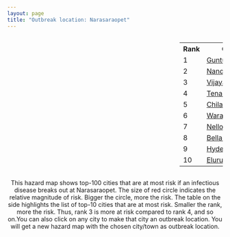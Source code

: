 ```yaml
---
layout: page
title: "Outbreak location: Narasaraopet"
---
```

<div style="width: 100%; overflow: auto;">
<div style="width: 75%; float: left;">
<div id="mapid">
<script src="https://buda-magenta.github.io/hazard_map/load_map.js"></script>

<script>
var marker_outbreak = L.marker([16.238924, 80.047288],{"autoPan": true}).addTo(map); marker_outbreak.bindTooltip("Narasaraopet").openTooltip();

var circle_1 = L.circle([16.291519, 80.454159], {"pane": "markerPane", "color": "red", "fill": true, "fillOpacity": 0.2, "fillRule": "evenodd", "lineCap": "round", "lineJoin": "round", "opacity": 1.0, "radius": 140530, "stroke": true, "weight": 3}).addTo(map);
circle_1.bindTooltip("Guntur<br>rank: 1<br>hazard index: 0.140531")
circle_1.bindPopup('<a href="https://buda-magenta.github.io/hazard_map/Guntur">Guntur</a>')

var circle_2 = L.circle([15.475377, 78.478558], {"pane": "markerPane", "color": "red", "fill": true, "fillOpacity": 0.2, "fillRule": "evenodd", "lineCap": "round", "lineJoin": "round", "opacity": 1.0, "radius": 46260, "stroke": true, "weight": 3}).addTo(map);
circle_2.bindTooltip("Nandyal<br>rank: 2<br>hazard index: 0.046260")
circle_2.bindPopup('<a href="https://buda-magenta.github.io/hazard_map/Nandyal">Nandyal</a>')

var circle_3 = L.circle([16.508759, 80.618510], {"pane": "markerPane", "color": "red", "fill": true, "fillOpacity": 0.2, "fillRule": "evenodd", "lineCap": "round", "lineJoin": "round", "opacity": 1.0, "radius": 40760, "stroke": true, "weight": 3}).addTo(map);
circle_3.bindTooltip("Vijayawada<br>rank: 3<br>hazard index: 0.040760")
circle_3.bindPopup('<a href="https://buda-magenta.github.io/hazard_map/Vijayawada">Vijayawada</a>')

var circle_4 = L.circle([16.237773, 80.646422], {"pane": "markerPane", "color": "red", "fill": true, "fillOpacity": 0.2, "fillRule": "evenodd", "lineCap": "round", "lineJoin": "round", "opacity": 1.0, "radius": 26561, "stroke": true, "weight": 3}).addTo(map);
circle_4.bindTooltip("Tenali<br>rank: 4<br>hazard index: 0.026562")
circle_4.bindPopup('<a href="https://buda-magenta.github.io/hazard_map/Tenali">Tenali</a>')

var circle_5 = L.circle([16.094950, 80.165878], {"pane": "markerPane", "color": "red", "fill": true, "fillOpacity": 0.2, "fillRule": "evenodd", "lineCap": "round", "lineJoin": "round", "opacity": 1.0, "radius": 21146, "stroke": true, "weight": 3}).addTo(map);
circle_5.bindTooltip("Chilakaluripet<br>rank: 5<br>hazard index: 0.021147")
circle_5.bindPopup('<a href="https://buda-magenta.github.io/hazard_map/Chilakaluripet">Chilakaluripet</a>')

var circle_6 = L.circle([17.980609, 79.598212], {"pane": "markerPane", "color": "red", "fill": true, "fillOpacity": 0.2, "fillRule": "evenodd", "lineCap": "round", "lineJoin": "round", "opacity": 1.0, "radius": 14717, "stroke": true, "weight": 3}).addTo(map);
circle_6.bindTooltip("Warangal<br>rank: 6<br>hazard index: 0.014717")
circle_6.bindPopup('<a href="https://buda-magenta.github.io/hazard_map/Warangal">Warangal</a>')

var circle_7 = L.circle([14.449372, 79.987376], {"pane": "markerPane", "color": "red", "fill": true, "fillOpacity": 0.2, "fillRule": "evenodd", "lineCap": "round", "lineJoin": "round", "opacity": 1.0, "radius": 11991, "stroke": true, "weight": 3}).addTo(map);
circle_7.bindTooltip("Nellore<br>rank: 7<br>hazard index: 0.011991")
circle_7.bindPopup('<a href="https://buda-magenta.github.io/hazard_map/Nellore">Nellore</a>')

var circle_8 = L.circle([15.143395, 76.919388], {"pane": "markerPane", "color": "red", "fill": true, "fillOpacity": 0.2, "fillRule": "evenodd", "lineCap": "round", "lineJoin": "round", "opacity": 1.0, "radius": 7088, "stroke": true, "weight": 3}).addTo(map);
circle_8.bindTooltip("Bellary<br>rank: 8<br>hazard index: 0.007088")
circle_8.bindPopup('<a href="https://buda-magenta.github.io/hazard_map/Bellary">Bellary</a>')

var circle_9 = L.circle([17.388786, 78.461065], {"pane": "markerPane", "color": "red", "fill": true, "fillOpacity": 0.2, "fillRule": "evenodd", "lineCap": "round", "lineJoin": "round", "opacity": 1.0, "radius": 6566, "stroke": true, "weight": 3}).addTo(map);
circle_9.bindTooltip("Hyderabad<br>rank: 9<br>hazard index: 0.006567")
circle_9.bindPopup('<a href="https://buda-magenta.github.io/hazard_map/Hyderabad">Hyderabad</a>')

var circle_10 = L.circle([16.676135, 81.170868], {"pane": "markerPane", "color": "red", "fill": true, "fillOpacity": 0.2, "fillRule": "evenodd", "lineCap": "round", "lineJoin": "round", "opacity": 1.0, "radius": 5193, "stroke": true, "weight": 3}).addTo(map);
circle_10.bindTooltip("Eluru<br>rank: 10<br>hazard index: 0.005194")
circle_10.bindPopup('<a href="https://buda-magenta.github.io/hazard_map/Eluru">Eluru</a>')

var circle_11 = L.circle([15.507555, 80.060800], {"pane": "markerPane", "color": "red", "fill": true, "fillOpacity": 0.2, "fillRule": "evenodd", "lineCap": "round", "lineJoin": "round", "opacity": 1.0, "radius": 4813, "stroke": true, "weight": 3}).addTo(map);
circle_11.bindTooltip("Ongole<br>rank: 11<br>hazard index: 0.004814")
circle_11.bindPopup('<a href="https://buda-magenta.github.io/hazard_map/Ongole">Ongole</a>')

var circle_12 = L.circle([17.500000, 80.333333], {"pane": "markerPane", "color": "red", "fill": true, "fillOpacity": 0.2, "fillRule": "evenodd", "lineCap": "round", "lineJoin": "round", "opacity": 1.0, "radius": 4372, "stroke": true, "weight": 3}).addTo(map);
circle_12.bindTooltip("Khammam<br>rank: 12<br>hazard index: 0.004373")
circle_12.bindPopup('<a href="https://buda-magenta.github.io/hazard_map/Khammam">Khammam</a>')

var circle_13 = L.circle([15.830925, 78.042537], {"pane": "markerPane", "color": "red", "fill": true, "fillOpacity": 0.2, "fillRule": "evenodd", "lineCap": "round", "lineJoin": "round", "opacity": 1.0, "radius": 4251, "stroke": true, "weight": 3}).addTo(map);
circle_13.bindTooltip("Kurnool<br>rank: 13<br>hazard index: 0.004251")
circle_13.bindPopup('<a href="https://buda-magenta.github.io/hazard_map/Kurnool">Kurnool</a>')

var circle_14 = L.circle([16.181939, 81.135130], {"pane": "markerPane", "color": "red", "fill": true, "fillOpacity": 0.2, "fillRule": "evenodd", "lineCap": "round", "lineJoin": "round", "opacity": 1.0, "radius": 4226, "stroke": true, "weight": 3}).addTo(map);
circle_14.bindTooltip("Machilipatnam<br>rank: 14<br>hazard index: 0.004227")
circle_14.bindPopup('<a href="https://buda-magenta.github.io/hazard_map/Machilipatnam">Machilipatnam</a>')

var circle_15 = L.circle([14.654623, 77.556260], {"pane": "markerPane", "color": "red", "fill": true, "fillOpacity": 0.2, "fillRule": "evenodd", "lineCap": "round", "lineJoin": "round", "opacity": 1.0, "radius": 4225, "stroke": true, "weight": 3}).addTo(map);
circle_15.bindTooltip("Anantapur<br>rank: 15<br>hazard index: 0.004225")
circle_15.bindPopup('<a href="https://buda-magenta.github.io/hazard_map/Anantapur">Anantapur</a>')

var circle_16 = L.circle([15.266493, 76.387230], {"pane": "markerPane", "color": "red", "fill": true, "fillOpacity": 0.2, "fillRule": "evenodd", "lineCap": "round", "lineJoin": "round", "opacity": 1.0, "radius": 3567, "stroke": true, "weight": 3}).addTo(map);
circle_16.bindTooltip("Hospet<br>rank: 16<br>hazard index: 0.003567")
circle_16.bindPopup('<a href="https://buda-magenta.github.io/hazard_map/Hospet">Hospet</a>')

var circle_17 = L.circle([16.542769, 81.527344], {"pane": "markerPane", "color": "red", "fill": true, "fillOpacity": 0.2, "fillRule": "evenodd", "lineCap": "round", "lineJoin": "round", "opacity": 1.0, "radius": 3376, "stroke": true, "weight": 3}).addTo(map);
circle_17.bindTooltip("Bhimavaram<br>rank: 17<br>hazard index: 0.003377")
circle_17.bindPopup('<a href="https://buda-magenta.github.io/hazard_map/Bhimavaram">Bhimavaram</a>')

var circle_18 = L.circle([16.876586, 81.545145], {"pane": "markerPane", "color": "red", "fill": true, "fillOpacity": 0.2, "fillRule": "evenodd", "lineCap": "round", "lineJoin": "round", "opacity": 1.0, "radius": 3261, "stroke": true, "weight": 3}).addTo(map);
circle_18.bindTooltip("Tadepalligudem<br>rank: 18<br>hazard index: 0.003261")
circle_18.bindPopup('<a href="https://buda-magenta.github.io/hazard_map/Tadepalligudem">Tadepalligudem</a>')

var circle_19 = L.circle([16.857964, 79.217494], {"pane": "markerPane", "color": "red", "fill": true, "fillOpacity": 0.2, "fillRule": "evenodd", "lineCap": "round", "lineJoin": "round", "opacity": 1.0, "radius": 3207, "stroke": true, "weight": 3}).addTo(map);
circle_19.bindTooltip("Nalgonda<br>rank: 19<br>hazard index: 0.003208")
circle_19.bindPopup('<a href="https://buda-magenta.github.io/hazard_map/Nalgonda">Nalgonda</a>')

var circle_20 = L.circle([15.426365, 75.630079], {"pane": "markerPane", "color": "red", "fill": true, "fillOpacity": 0.2, "fillRule": "evenodd", "lineCap": "round", "lineJoin": "round", "opacity": 1.0, "radius": 2990, "stroke": true, "weight": 3}).addTo(map);
circle_20.bindTooltip("Gadag<br>rank: 20<br>hazard index: 0.002990")
circle_20.bindPopup('<a href="https://buda-magenta.github.io/hazard_map/Gadag">Gadag</a>')

var circle_21 = L.circle([16.432998, 80.993715], {"pane": "markerPane", "color": "red", "fill": true, "fillOpacity": 0.2, "fillRule": "evenodd", "lineCap": "round", "lineJoin": "round", "opacity": 1.0, "radius": 2940, "stroke": true, "weight": 3}).addTo(map);
circle_21.bindTooltip("Gudivada<br>rank: 21<br>hazard index: 0.002941")
circle_21.bindPopup('<a href="https://buda-magenta.github.io/hazard_map/Gudivada">Gudivada</a>')

var circle_22 = L.circle([12.979120, 77.591300], {"pane": "markerPane", "color": "red", "fill": true, "fillOpacity": 0.2, "fillRule": "evenodd", "lineCap": "round", "lineJoin": "round", "opacity": 1.0, "radius": 2696, "stroke": true, "weight": 3}).addTo(map);
circle_22.bindTooltip("Bangalore<br>rank: 22<br>hazard index: 0.002696")
circle_22.bindPopup('<a href="https://buda-magenta.github.io/hazard_map/Bangalore">Bangalore</a>')

var circle_23 = L.circle([17.723128, 83.301284], {"pane": "markerPane", "color": "red", "fill": true, "fillOpacity": 0.2, "fillRule": "evenodd", "lineCap": "round", "lineJoin": "round", "opacity": 1.0, "radius": 2383, "stroke": true, "weight": 3}).addTo(map);
circle_23.bindTooltip("Visakhapatnam<br>rank: 23<br>hazard index: 0.002383")
circle_23.bindPopup('<a href="https://buda-magenta.github.io/hazard_map/Visakhapatnam">Visakhapatnam</a>')

var circle_24 = L.circle([15.119651, 77.455290], {"pane": "markerPane", "color": "red", "fill": true, "fillOpacity": 0.2, "fillRule": "evenodd", "lineCap": "round", "lineJoin": "round", "opacity": 1.0, "radius": 2220, "stroke": true, "weight": 3}).addTo(map);
circle_24.bindTooltip("Guntakal<br>rank: 24<br>hazard index: 0.002220")
circle_24.bindPopup('<a href="https://buda-magenta.github.io/hazard_map/Guntakal">Guntakal</a>')

var circle_25 = L.circle([14.752266, 78.548552], {"pane": "markerPane", "color": "red", "fill": true, "fillOpacity": 0.2, "fillRule": "evenodd", "lineCap": "round", "lineJoin": "round", "opacity": 1.0, "radius": 2154, "stroke": true, "weight": 3}).addTo(map);
circle_25.bindTooltip("Proddatur<br>rank: 25<br>hazard index: 0.002154")
circle_25.bindPopup('<a href="https://buda-magenta.github.io/hazard_map/Proddatur">Proddatur</a>')

var circle_26 = L.circle([14.422347, 77.720069], {"pane": "markerPane", "color": "red", "fill": true, "fillOpacity": 0.2, "fillRule": "evenodd", "lineCap": "round", "lineJoin": "round", "opacity": 1.0, "radius": 1964, "stroke": true, "weight": 3}).addTo(map);
circle_26.bindTooltip("Dharmavaram<br>rank: 26<br>hazard index: 0.001965")
circle_26.bindPopup('<a href="https://buda-magenta.github.io/hazard_map/Dharmavaram">Dharmavaram</a>')

var circle_27 = L.circle([14.906956, 78.009707], {"pane": "markerPane", "color": "red", "fill": true, "fillOpacity": 0.2, "fillRule": "evenodd", "lineCap": "round", "lineJoin": "round", "opacity": 1.0, "radius": 1432, "stroke": true, "weight": 3}).addTo(map);
circle_27.bindTooltip("Tadipatri<br>rank: 27<br>hazard index: 0.001432")
circle_27.bindPopup('<a href="https://buda-magenta.github.io/hazard_map/Tadipatri">Tadipatri</a>')

var circle_28 = L.circle([17.005045, 81.780473], {"pane": "markerPane", "color": "red", "fill": true, "fillOpacity": 0.2, "fillRule": "evenodd", "lineCap": "round", "lineJoin": "round", "opacity": 1.0, "radius": 1237, "stroke": true, "weight": 3}).addTo(map);
circle_28.bindTooltip("Rajahmundry<br>rank: 28<br>hazard index: 0.001238")
circle_28.bindPopup('<a href="https://buda-magenta.github.io/hazard_map/Rajahmundry">Rajahmundry</a>')

var circle_29 = L.circle([15.351838, 75.137985], {"pane": "markerPane", "color": "red", "fill": true, "fillOpacity": 0.2, "fillRule": "evenodd", "lineCap": "round", "lineJoin": "round", "opacity": 1.0, "radius": 1208, "stroke": true, "weight": 3}).addTo(map);
circle_29.bindTooltip("Hubli<br>rank: 29<br>hazard index: 0.001209")
circle_29.bindPopup('<a href="https://buda-magenta.github.io/hazard_map/Hubli">Hubli</a>')

var circle_30 = L.circle([16.870988, 79.561398], {"pane": "markerPane", "color": "red", "fill": true, "fillOpacity": 0.2, "fillRule": "evenodd", "lineCap": "round", "lineJoin": "round", "opacity": 1.0, "radius": 973, "stroke": true, "weight": 3}).addTo(map);
circle_30.bindTooltip("Miryalaguda<br>rank: 30<br>hazard index: 0.000973")
circle_30.bindPopup('<a href="https://buda-magenta.github.io/hazard_map/Miryalaguda">Miryalaguda</a>')

var circle_31 = L.circle([13.631637, 79.423171], {"pane": "markerPane", "color": "red", "fill": true, "fillOpacity": 0.2, "fillRule": "evenodd", "lineCap": "round", "lineJoin": "round", "opacity": 1.0, "radius": 856, "stroke": true, "weight": 3}).addTo(map);
circle_31.bindTooltip("Tirupati<br>rank: 31<br>hazard index: 0.000856")
circle_31.bindPopup('<a href="https://buda-magenta.github.io/hazard_map/Tirupati">Tirupati</a>')

var circle_32 = L.circle([13.083694, 80.270186], {"pane": "markerPane", "color": "red", "fill": true, "fillOpacity": 0.2, "fillRule": "evenodd", "lineCap": "round", "lineJoin": "round", "opacity": 1.0, "radius": 780, "stroke": true, "weight": 3}).addTo(map);
circle_32.bindTooltip("Chennai<br>rank: 32<br>hazard index: 0.000781")
circle_32.bindPopup('<a href="https://buda-magenta.github.io/hazard_map/Chennai">Chennai</a>')

var circle_33 = L.circle([18.793568, 80.815939], {"pane": "markerPane", "color": "red", "fill": true, "fillOpacity": 0.2, "fillRule": "evenodd", "lineCap": "round", "lineJoin": "round", "opacity": 1.0, "radius": 691, "stroke": true, "weight": 3}).addTo(map);
circle_33.bindTooltip("Bijapur<br>rank: 33<br>hazard index: 0.000691")
circle_33.bindPopup('<a href="https://buda-magenta.github.io/hazard_map/Bijapur">Bijapur</a>')

var circle_34 = L.circle([14.475294, 78.821686], {"pane": "markerPane", "color": "red", "fill": true, "fillOpacity": 0.2, "fillRule": "evenodd", "lineCap": "round", "lineJoin": "round", "opacity": 1.0, "radius": 645, "stroke": true, "weight": 3}).addTo(map);
circle_34.bindTooltip("Kadapa<br>rank: 34<br>hazard index: 0.000645")
circle_34.bindPopup('<a href="https://buda-magenta.github.io/hazard_map/Kadapa">Kadapa</a>')

var circle_35 = L.circle([16.083333, 77.166667], {"pane": "markerPane", "color": "red", "fill": true, "fillOpacity": 0.2, "fillRule": "evenodd", "lineCap": "round", "lineJoin": "round", "opacity": 1.0, "radius": 438, "stroke": true, "weight": 3}).addTo(map);
circle_35.bindTooltip("Raichur<br>rank: 35<br>hazard index: 0.000439")
circle_35.bindPopup('<a href="https://buda-magenta.github.io/hazard_map/Raichur">Raichur</a>')

var circle_36 = L.circle([20.266777, 85.843559], {"pane": "markerPane", "color": "red", "fill": true, "fillOpacity": 0.2, "fillRule": "evenodd", "lineCap": "round", "lineJoin": "round", "opacity": 1.0, "radius": 383, "stroke": true, "weight": 3}).addTo(map);
circle_36.bindTooltip("Bhubaneswar<br>rank: 36<br>hazard index: 0.000383")
circle_36.bindPopup('<a href="https://buda-magenta.github.io/hazard_map/Bhubaneswar">Bhubaneswar</a>')

var circle_37 = L.circle([16.943739, 82.235061], {"pane": "markerPane", "color": "red", "fill": true, "fillOpacity": 0.2, "fillRule": "evenodd", "lineCap": "round", "lineJoin": "round", "opacity": 1.0, "radius": 382, "stroke": true, "weight": 3}).addTo(map);
circle_37.bindTooltip("Kakinada<br>rank: 37<br>hazard index: 0.000383")
circle_37.bindPopup('<a href="https://buda-magenta.github.io/hazard_map/Kakinada">Kakinada</a>')

var circle_38 = L.circle([22.541418, 88.357691], {"pane": "markerPane", "color": "red", "fill": true, "fillOpacity": 0.2, "fillRule": "evenodd", "lineCap": "round", "lineJoin": "round", "opacity": 1.0, "radius": 319, "stroke": true, "weight": 3}).addTo(map);
circle_38.bindTooltip("Kolkata<br>rank: 38<br>hazard index: 0.000320")
circle_38.bindPopup('<a href="https://buda-magenta.github.io/hazard_map/Kolkata">Kolkata</a>')

var circle_39 = L.circle([15.631900, 77.275900], {"pane": "markerPane", "color": "red", "fill": true, "fillOpacity": 0.2, "fillRule": "evenodd", "lineCap": "round", "lineJoin": "round", "opacity": 1.0, "radius": 282, "stroke": true, "weight": 3}).addTo(map);
circle_39.bindTooltip("Adoni<br>rank: 39<br>hazard index: 0.000282")
circle_39.bindPopup('<a href="https://buda-magenta.github.io/hazard_map/Adoni">Adoni</a>')

var circle_40 = L.circle([18.761516, 79.478785], {"pane": "markerPane", "color": "red", "fill": true, "fillOpacity": 0.2, "fillRule": "evenodd", "lineCap": "round", "lineJoin": "round", "opacity": 1.0, "radius": 268, "stroke": true, "weight": 3}).addTo(map);
circle_40.bindTooltip("Ramagundam<br>rank: 40<br>hazard index: 0.000268")
circle_40.bindPopup('<a href="https://buda-magenta.github.io/hazard_map/Ramagundam">Ramagundam</a>')

var circle_41 = L.circle([14.226644, 76.400512], {"pane": "markerPane", "color": "red", "fill": true, "fillOpacity": 0.2, "fillRule": "evenodd", "lineCap": "round", "lineJoin": "round", "opacity": 1.0, "radius": 144, "stroke": true, "weight": 3}).addTo(map);
circle_41.bindTooltip("Chitradurga<br>rank: 41<br>hazard index: 0.000145")
circle_41.bindPopup('<a href="https://buda-magenta.github.io/hazard_map/Chitradurga">Chitradurga</a>')

var circle_42 = L.circle([13.826383, 77.493772], {"pane": "markerPane", "color": "red", "fill": true, "fillOpacity": 0.2, "fillRule": "evenodd", "lineCap": "round", "lineJoin": "round", "opacity": 1.0, "radius": 142, "stroke": true, "weight": 3}).addTo(map);
circle_42.bindTooltip("Hindupur<br>rank: 42<br>hazard index: 0.000143")
circle_42.bindPopup('<a href="https://buda-magenta.github.io/hazard_map/Hindupur">Hindupur</a>')

var circle_43 = L.circle([19.075990, 72.877393], {"pane": "markerPane", "color": "red", "fill": true, "fillOpacity": 0.2, "fillRule": "evenodd", "lineCap": "round", "lineJoin": "round", "opacity": 1.0, "radius": 131, "stroke": true, "weight": 3}).addTo(map);
circle_43.bindTooltip("Mumbai<br>rank: 43<br>hazard index: 0.000132")
circle_43.bindPopup('<a href="https://buda-magenta.github.io/hazard_map/Mumbai">Mumbai</a>')

var circle_44 = L.circle([18.112082, 83.405220], {"pane": "markerPane", "color": "red", "fill": true, "fillOpacity": 0.2, "fillRule": "evenodd", "lineCap": "round", "lineJoin": "round", "opacity": 1.0, "radius": 129, "stroke": true, "weight": 3}).addTo(map);
circle_44.bindTooltip("Vizianagaram<br>rank: 44<br>hazard index: 0.000130")
circle_44.bindPopup('<a href="https://buda-magenta.github.io/hazard_map/Vizianagaram">Vizianagaram</a>')

var circle_45 = L.circle([15.398403, 73.812918], {"pane": "markerPane", "color": "red", "fill": true, "fillOpacity": 0.2, "fillRule": "evenodd", "lineCap": "round", "lineJoin": "round", "opacity": 1.0, "radius": 128, "stroke": true, "weight": 3}).addTo(map);
circle_45.bindTooltip("Vasco Da Gama<br>rank: 45<br>hazard index: 0.000128")
circle_45.bindPopup('<a href="https://buda-magenta.github.io/hazard_map/Vasco_Da_Gama">Vasco Da Gama</a>')

var circle_46 = L.circle([12.305183, 76.655361], {"pane": "markerPane", "color": "red", "fill": true, "fillOpacity": 0.2, "fillRule": "evenodd", "lineCap": "round", "lineJoin": "round", "opacity": 1.0, "radius": 126, "stroke": true, "weight": 3}).addTo(map);
circle_46.bindTooltip("Mysore<br>rank: 46<br>hazard index: 0.000127")
circle_46.bindPopup('<a href="https://buda-magenta.github.io/hazard_map/Mysore">Mysore</a>')

var circle_47 = L.circle([28.651718, 77.221939], {"pane": "markerPane", "color": "red", "fill": true, "fillOpacity": 0.2, "fillRule": "evenodd", "lineCap": "round", "lineJoin": "round", "opacity": 1.0, "radius": 113, "stroke": true, "weight": 3}).addTo(map);
circle_47.bindTooltip("Delhi<br>rank: 47<br>hazard index: 0.000114")
circle_47.bindPopup('<a href="https://buda-magenta.github.io/hazard_map/Delhi">Delhi</a>')

var circle_48 = L.circle([26.055318, 82.993139], {"pane": "markerPane", "color": "red", "fill": true, "fillOpacity": 0.2, "fillRule": "evenodd", "lineCap": "round", "lineJoin": "round", "opacity": 1.0, "radius": 109, "stroke": true, "weight": 3}).addTo(map);
circle_48.bindTooltip("Nizamabad<br>rank: 48<br>hazard index: 0.000110")
circle_48.bindPopup('<a href="https://buda-magenta.github.io/hazard_map/Nizamabad">Nizamabad</a>')

var circle_49 = L.circle([16.743454, 77.992319], {"pane": "markerPane", "color": "red", "fill": true, "fillOpacity": 0.2, "fillRule": "evenodd", "lineCap": "round", "lineJoin": "round", "opacity": 1.0, "radius": 107, "stroke": true, "weight": 3}).addTo(map);
circle_49.bindTooltip("Mahbubnagar<br>rank: 49<br>hazard index: 0.000108")
circle_49.bindPopup('<a href="https://buda-magenta.github.io/hazard_map/Mahbubnagar">Mahbubnagar</a>')

var circle_50 = L.circle([17.849907, 75.276320], {"pane": "markerPane", "color": "red", "fill": true, "fillOpacity": 0.2, "fillRule": "evenodd", "lineCap": "round", "lineJoin": "round", "opacity": 1.0, "radius": 99, "stroke": true, "weight": 3}).addTo(map);
circle_50.bindTooltip("Solapur<br>rank: 50<br>hazard index: 0.000100")
circle_50.bindPopup('<a href="https://buda-magenta.github.io/hazard_map/Solapur">Solapur</a>')

var circle_51 = L.circle([18.434644, 79.132265], {"pane": "markerPane", "color": "red", "fill": true, "fillOpacity": 0.2, "fillRule": "evenodd", "lineCap": "round", "lineJoin": "round", "opacity": 1.0, "radius": 91, "stroke": true, "weight": 3}).addTo(map);
circle_51.bindTooltip("Karimnagar<br>rank: 51<br>hazard index: 0.000092")
circle_51.bindPopup('<a href="https://buda-magenta.github.io/hazard_map/Karimnagar">Karimnagar</a>')

var circle_52 = L.circle([14.466127, 75.920636], {"pane": "markerPane", "color": "red", "fill": true, "fillOpacity": 0.2, "fillRule": "evenodd", "lineCap": "round", "lineJoin": "round", "opacity": 1.0, "radius": 82, "stroke": true, "weight": 3}).addTo(map);
circle_52.bindTooltip("Davanagere<br>rank: 52<br>hazard index: 0.000082")
circle_52.bindPopup('<a href="https://buda-magenta.github.io/hazard_map/Davanagere">Davanagere</a>')

var circle_53 = L.circle([15.857267, 74.506934], {"pane": "markerPane", "color": "red", "fill": true, "fillOpacity": 0.2, "fillRule": "evenodd", "lineCap": "round", "lineJoin": "round", "opacity": 1.0, "radius": 82, "stroke": true, "weight": 3}).addTo(map);
circle_53.bindTooltip("Belgaum<br>rank: 53<br>hazard index: 0.000082")
circle_53.bindPopup('<a href="https://buda-magenta.github.io/hazard_map/Belgaum">Belgaum</a>')

var circle_54 = L.circle([13.160105, 79.155551], {"pane": "markerPane", "color": "red", "fill": true, "fillOpacity": 0.2, "fillRule": "evenodd", "lineCap": "round", "lineJoin": "round", "opacity": 1.0, "radius": 77, "stroke": true, "weight": 3}).addTo(map);
circle_54.bindTooltip("Chittoor<br>rank: 54<br>hazard index: 0.000077")
circle_54.bindPopup('<a href="https://buda-magenta.github.io/hazard_map/Chittoor">Chittoor</a>')

var circle_55 = L.circle([13.932609, 75.574978], {"pane": "markerPane", "color": "red", "fill": true, "fillOpacity": 0.2, "fillRule": "evenodd", "lineCap": "round", "lineJoin": "round", "opacity": 1.0, "radius": 75, "stroke": true, "weight": 3}).addTo(map);
circle_55.bindTooltip("Shimoga<br>rank: 55<br>hazard index: 0.000076")
circle_55.bindPopup('<a href="https://buda-magenta.github.io/hazard_map/Shimoga">Shimoga</a>')

var circle_56 = L.circle([13.125476, 80.094090], {"pane": "markerPane", "color": "red", "fill": true, "fillOpacity": 0.2, "fillRule": "evenodd", "lineCap": "round", "lineJoin": "round", "opacity": 1.0, "radius": 72, "stroke": true, "weight": 3}).addTo(map);
circle_56.bindTooltip("Avadi<br>rank: 56<br>hazard index: 0.000073")
circle_56.bindPopup('<a href="https://buda-magenta.github.io/hazard_map/Avadi">Avadi</a>')

var circle_57 = L.circle([15.431506, 76.532774], {"pane": "markerPane", "color": "red", "fill": true, "fillOpacity": 0.2, "fillRule": "evenodd", "lineCap": "round", "lineJoin": "round", "opacity": 1.0, "radius": 72, "stroke": true, "weight": 3}).addTo(map);
circle_57.bindTooltip("Gangawati<br>rank: 57<br>hazard index: 0.000072")
circle_57.bindPopup('<a href="https://buda-magenta.github.io/hazard_map/Gangawati">Gangawati</a>')

var circle_58 = L.circle([13.340077, 77.100621], {"pane": "markerPane", "color": "red", "fill": true, "fillOpacity": 0.2, "fillRule": "evenodd", "lineCap": "round", "lineJoin": "round", "opacity": 1.0, "radius": 68, "stroke": true, "weight": 3}).addTo(map);
circle_58.bindTooltip("Tumkur<br>rank: 58<br>hazard index: 0.000069")
circle_58.bindPopup('<a href="https://buda-magenta.github.io/hazard_map/Tumkur">Tumkur</a>')

var circle_59 = L.circle([17.910400, 77.519900], {"pane": "markerPane", "color": "red", "fill": true, "fillOpacity": 0.2, "fillRule": "evenodd", "lineCap": "round", "lineJoin": "round", "opacity": 1.0, "radius": 65, "stroke": true, "weight": 3}).addTo(map);
circle_59.bindTooltip("Bidar<br>rank: 59<br>hazard index: 0.000065")
circle_59.bindPopup('<a href="https://buda-magenta.github.io/hazard_map/Bidar">Bidar</a>')

var circle_60 = L.circle([18.320022, 83.916077], {"pane": "markerPane", "color": "red", "fill": true, "fillOpacity": 0.2, "fillRule": "evenodd", "lineCap": "round", "lineJoin": "round", "opacity": 1.0, "radius": 61, "stroke": true, "weight": 3}).addTo(map);
circle_60.bindTooltip("Srikakulam<br>rank: 60<br>hazard index: 0.000062")
circle_60.bindPopup('<a href="https://buda-magenta.github.io/hazard_map/Srikakulam">Srikakulam</a>')

var circle_61 = L.circle([17.166667, 77.083333], {"pane": "markerPane", "color": "red", "fill": true, "fillOpacity": 0.2, "fillRule": "evenodd", "lineCap": "round", "lineJoin": "round", "opacity": 1.0, "radius": 61, "stroke": true, "weight": 3}).addTo(map);
circle_61.bindTooltip("Gulbarga<br>rank: 61<br>hazard index: 0.000061")
circle_61.bindPopup('<a href="https://buda-magenta.github.io/hazard_map/Gulbarga">Gulbarga</a>')

var circle_62 = L.circle([19.169335, 77.311013], {"pane": "markerPane", "color": "red", "fill": true, "fillOpacity": 0.2, "fillRule": "evenodd", "lineCap": "round", "lineJoin": "round", "opacity": 1.0, "radius": 55, "stroke": true, "weight": 3}).addTo(map);
circle_62.bindTooltip("Nanded Waghala<br>rank: 62<br>hazard index: 0.000056")
circle_62.bindPopup('<a href="https://buda-magenta.github.io/hazard_map/Nanded_Waghala">Nanded Waghala</a>')

var circle_63 = L.circle([11.001812, 76.962843], {"pane": "markerPane", "color": "red", "fill": true, "fillOpacity": 0.2, "fillRule": "evenodd", "lineCap": "round", "lineJoin": "round", "opacity": 1.0, "radius": 55, "stroke": true, "weight": 3}).addTo(map);
circle_63.bindTooltip("Coimbatore<br>rank: 63<br>hazard index: 0.000055")
circle_63.bindPopup('<a href="https://buda-magenta.github.io/hazard_map/Coimbatore">Coimbatore</a>')

var circle_64 = L.circle([13.573260, 78.479146], {"pane": "markerPane", "color": "red", "fill": true, "fillOpacity": 0.2, "fillRule": "evenodd", "lineCap": "round", "lineJoin": "round", "opacity": 1.0, "radius": 55, "stroke": true, "weight": 3}).addTo(map);
circle_64.bindTooltip("Madanapalle<br>rank: 64<br>hazard index: 0.000055")
circle_64.bindPopup('<a href="https://buda-magenta.github.io/hazard_map/Madanapalle">Madanapalle</a>')

var circle_65 = L.circle([13.156387, 80.300528], {"pane": "markerPane", "color": "red", "fill": true, "fillOpacity": 0.2, "fillRule": "evenodd", "lineCap": "round", "lineJoin": "round", "opacity": 1.0, "radius": 52, "stroke": true, "weight": 3}).addTo(map);
circle_65.bindTooltip("Tiruvottiyur<br>rank: 65<br>hazard index: 0.000053")
circle_65.bindPopup('<a href="https://buda-magenta.github.io/hazard_map/Tiruvottiyur">Tiruvottiyur</a>')

var circle_66 = L.circle([16.850253, 74.594888], {"pane": "markerPane", "color": "red", "fill": true, "fillOpacity": 0.2, "fillRule": "evenodd", "lineCap": "round", "lineJoin": "round", "opacity": 1.0, "radius": 49, "stroke": true, "weight": 3}).addTo(map);
circle_66.bindTooltip("Sangli<br>rank: 66<br>hazard index: 0.000049")
circle_66.bindPopup('<a href="https://buda-magenta.github.io/hazard_map/Sangli">Sangli</a>')

var circle_67 = L.circle([12.869810, 74.843008], {"pane": "markerPane", "color": "red", "fill": true, "fillOpacity": 0.2, "fillRule": "evenodd", "lineCap": "round", "lineJoin": "round", "opacity": 1.0, "radius": 46, "stroke": true, "weight": 3}).addTo(map);
circle_67.bindTooltip("Mangalore<br>rank: 67<br>hazard index: 0.000046")
circle_67.bindPopup('<a href="https://buda-magenta.github.io/hazard_map/Mangalore">Mangalore</a>')

var circle_68 = L.circle([18.521428, 73.854454], {"pane": "markerPane", "color": "red", "fill": true, "fillOpacity": 0.2, "fillRule": "evenodd", "lineCap": "round", "lineJoin": "round", "opacity": 1.0, "radius": 45, "stroke": true, "weight": 3}).addTo(map);
circle_68.bindTooltip("Pune<br>rank: 68<br>hazard index: 0.000046")
circle_68.bindPopup('<a href="https://buda-magenta.github.io/hazard_map/Pune">Pune</a>')

var circle_69 = L.circle([21.237947, 81.633683], {"pane": "markerPane", "color": "red", "fill": true, "fillOpacity": 0.2, "fillRule": "evenodd", "lineCap": "round", "lineJoin": "round", "opacity": 1.0, "radius": 44, "stroke": true, "weight": 3}).addTo(map);
circle_69.bindTooltip("Raipur<br>rank: 69<br>hazard index: 0.000044")
circle_69.bindPopup('<a href="https://buda-magenta.github.io/hazard_map/Raipur">Raipur</a>')

var circle_70 = L.circle([12.989816, 80.100987], {"pane": "markerPane", "color": "red", "fill": true, "fillOpacity": 0.2, "fillRule": "evenodd", "lineCap": "round", "lineJoin": "round", "opacity": 1.0, "radius": 44, "stroke": true, "weight": 3}).addTo(map);
circle_70.bindTooltip("Pallavaram<br>rank: 70<br>hazard index: 0.000044")
circle_70.bindPopup('<a href="https://buda-magenta.github.io/hazard_map/Pallavaram">Pallavaram</a>')

var circle_71 = L.circle([11.664300, 78.146000], {"pane": "markerPane", "color": "red", "fill": true, "fillOpacity": 0.2, "fillRule": "evenodd", "lineCap": "round", "lineJoin": "round", "opacity": 1.0, "radius": 44, "stroke": true, "weight": 3}).addTo(map);
circle_71.bindTooltip("Salem<br>rank: 71<br>hazard index: 0.000044")
circle_71.bindPopup('<a href="https://buda-magenta.github.io/hazard_map/Salem">Salem</a>')

var circle_72 = L.circle([19.807608, 85.825254], {"pane": "markerPane", "color": "red", "fill": true, "fillOpacity": 0.2, "fillRule": "evenodd", "lineCap": "round", "lineJoin": "round", "opacity": 1.0, "radius": 44, "stroke": true, "weight": 3}).addTo(map);
circle_72.bindTooltip("Puri<br>rank: 72<br>hazard index: 0.000044")
circle_72.bindPopup('<a href="https://buda-magenta.github.io/hazard_map/Puri">Puri</a>')

var circle_73 = L.circle([19.087076, 82.023572], {"pane": "markerPane", "color": "red", "fill": true, "fillOpacity": 0.2, "fillRule": "evenodd", "lineCap": "round", "lineJoin": "round", "opacity": 1.0, "radius": 36, "stroke": true, "weight": 3}).addTo(map);
circle_73.bindTooltip("Jagdalpur<br>rank: 73<br>hazard index: 0.000036")
circle_73.bindPopup('<a href="https://buda-magenta.github.io/hazard_map/Jagdalpur">Jagdalpur</a>')

var circle_74 = L.circle([21.149813, 79.082056], {"pane": "markerPane", "color": "red", "fill": true, "fillOpacity": 0.2, "fillRule": "evenodd", "lineCap": "round", "lineJoin": "round", "opacity": 1.0, "radius": 36, "stroke": true, "weight": 3}).addTo(map);
circle_74.bindTooltip("Nagpur<br>rank: 74<br>hazard index: 0.000036")
circle_74.bindPopup('<a href="https://buda-magenta.github.io/hazard_map/Nagpur">Nagpur</a>')

var circle_75 = L.circle([12.929903, 80.111823], {"pane": "markerPane", "color": "red", "fill": true, "fillOpacity": 0.2, "fillRule": "evenodd", "lineCap": "round", "lineJoin": "round", "opacity": 1.0, "radius": 35, "stroke": true, "weight": 3}).addTo(map);
circle_75.bindTooltip("Tambaram<br>rank: 75<br>hazard index: 0.000035")
circle_75.bindPopup('<a href="https://buda-magenta.github.io/hazard_map/Tambaram">Tambaram</a>')

var circle_76 = L.circle([12.955100, 78.269900], {"pane": "markerPane", "color": "red", "fill": true, "fillOpacity": 0.2, "fillRule": "evenodd", "lineCap": "round", "lineJoin": "round", "opacity": 1.0, "radius": 34, "stroke": true, "weight": 3}).addTo(map);
circle_76.bindTooltip("Robertson Pet<br>rank: 76<br>hazard index: 0.000034")
circle_76.bindPopup('<a href="https://buda-magenta.github.io/hazard_map/Robertson_Pet">Robertson Pet</a>')

var circle_77 = L.circle([16.702841, 74.240533], {"pane": "markerPane", "color": "red", "fill": true, "fillOpacity": 0.2, "fillRule": "evenodd", "lineCap": "round", "lineJoin": "round", "opacity": 1.0, "radius": 34, "stroke": true, "weight": 3}).addTo(map);
circle_77.bindTooltip("Kolhapur<br>rank: 77<br>hazard index: 0.000034")
circle_77.bindPopup('<a href="https://buda-magenta.github.io/hazard_map/Kolhapur">Kolhapur</a>')

var circle_78 = L.circle([20.468600, 85.879200], {"pane": "markerPane", "color": "red", "fill": true, "fillOpacity": 0.2, "fillRule": "evenodd", "lineCap": "round", "lineJoin": "round", "opacity": 1.0, "radius": 32, "stroke": true, "weight": 3}).addTo(map);
circle_78.bindTooltip("Cuttack<br>rank: 78<br>hazard index: 0.000032")
circle_78.bindPopup('<a href="https://buda-magenta.github.io/hazard_map/Cuttack">Cuttack</a>')

var circle_79 = L.circle([12.836393, 79.705330], {"pane": "markerPane", "color": "red", "fill": true, "fillOpacity": 0.2, "fillRule": "evenodd", "lineCap": "round", "lineJoin": "round", "opacity": 1.0, "radius": 32, "stroke": true, "weight": 3}).addTo(map);
circle_79.bindTooltip("Kanchipuram<br>rank: 79<br>hazard index: 0.000032")
circle_79.bindPopup('<a href="https://buda-magenta.github.io/hazard_map/Kanchipuram">Kanchipuram</a>')

var circle_80 = L.circle([19.290314, 76.602903], {"pane": "markerPane", "color": "red", "fill": true, "fillOpacity": 0.2, "fillRule": "evenodd", "lineCap": "round", "lineJoin": "round", "opacity": 1.0, "radius": 30, "stroke": true, "weight": 3}).addTo(map);
circle_80.bindTooltip("Parbhani<br>rank: 80<br>hazard index: 0.000031")
circle_80.bindPopup('<a href="https://buda-magenta.github.io/hazard_map/Parbhani">Parbhani</a>')

var circle_81 = L.circle([16.185317, 75.696792], {"pane": "markerPane", "color": "red", "fill": true, "fillOpacity": 0.2, "fillRule": "evenodd", "lineCap": "round", "lineJoin": "round", "opacity": 1.0, "radius": 29, "stroke": true, "weight": 3}).addTo(map);
circle_81.bindTooltip("Bagalkot<br>rank: 81<br>hazard index: 0.000029")
circle_81.bindPopup('<a href="https://buda-magenta.github.io/hazard_map/Bagalkot">Bagalkot</a>')

var circle_82 = L.circle([23.021624, 72.579707], {"pane": "markerPane", "color": "red", "fill": true, "fillOpacity": 0.2, "fillRule": "evenodd", "lineCap": "round", "lineJoin": "round", "opacity": 1.0, "radius": 26, "stroke": true, "weight": 3}).addTo(map);
circle_82.bindTooltip("Ahmedabad<br>rank: 82<br>hazard index: 0.000026")
circle_82.bindPopup('<a href="https://buda-magenta.github.io/hazard_map/Ahmedabad">Ahmedabad</a>')

var circle_83 = L.circle([12.732884, 77.830948], {"pane": "markerPane", "color": "red", "fill": true, "fillOpacity": 0.2, "fillRule": "evenodd", "lineCap": "round", "lineJoin": "round", "opacity": 1.0, "radius": 23, "stroke": true, "weight": 3}).addTo(map);
circle_83.bindTooltip("Hosur<br>rank: 83<br>hazard index: 0.000023")
circle_83.bindPopup('<a href="https://buda-magenta.github.io/hazard_map/Hosur">Hosur</a>')

var circle_84 = L.circle([14.625888, 75.635724], {"pane": "markerPane", "color": "red", "fill": true, "fillOpacity": 0.2, "fillRule": "evenodd", "lineCap": "round", "lineJoin": "round", "opacity": 1.0, "radius": 21, "stroke": true, "weight": 3}).addTo(map);
circle_84.bindTooltip("Ranibennur<br>rank: 84<br>hazard index: 0.000022")
circle_84.bindPopup('<a href="https://buda-magenta.github.io/hazard_map/Ranibennur">Ranibennur</a>')

var circle_85 = L.circle([8.576971, 77.050125], {"pane": "markerPane", "color": "red", "fill": true, "fillOpacity": 0.2, "fillRule": "evenodd", "lineCap": "round", "lineJoin": "round", "opacity": 1.0, "radius": 21, "stroke": true, "weight": 3}).addTo(map);
circle_85.bindTooltip("Thiruvananthapuram<br>rank: 85<br>hazard index: 0.000021")
circle_85.bindPopup('<a href="https://buda-magenta.github.io/hazard_map/Thiruvananthapuram">Thiruvananthapuram</a>')

var circle_86 = L.circle([12.794811, 79.000641], {"pane": "markerPane", "color": "red", "fill": true, "fillOpacity": 0.2, "fillRule": "evenodd", "lineCap": "round", "lineJoin": "round", "opacity": 1.0, "radius": 21, "stroke": true, "weight": 3}).addTo(map);
circle_86.bindTooltip("Vellore<br>rank: 86<br>hazard index: 0.000021")
circle_86.bindPopup('<a href="https://buda-magenta.github.io/hazard_map/Vellore">Vellore</a>')

var circle_87 = L.circle([11.101781, 77.345192], {"pane": "markerPane", "color": "red", "fill": true, "fillOpacity": 0.2, "fillRule": "evenodd", "lineCap": "round", "lineJoin": "round", "opacity": 1.0, "radius": 19, "stroke": true, "weight": 3}).addTo(map);
circle_87.bindTooltip("Tiruppur<br>rank: 87<br>hazard index: 0.000020")
circle_87.bindPopup('<a href="https://buda-magenta.github.io/hazard_map/Tiruppur">Tiruppur</a>')

var circle_88 = L.circle([19.918233, 75.868625], {"pane": "markerPane", "color": "red", "fill": true, "fillOpacity": 0.2, "fillRule": "evenodd", "lineCap": "round", "lineJoin": "round", "opacity": 1.0, "radius": 19, "stroke": true, "weight": 3}).addTo(map);
circle_88.bindTooltip("Jalna<br>rank: 88<br>hazard index: 0.000019")
circle_88.bindPopup('<a href="https://buda-magenta.github.io/hazard_map/Jalna">Jalna</a>')

var circle_89 = L.circle([10.804973, 78.687030], {"pane": "markerPane", "color": "red", "fill": true, "fillOpacity": 0.2, "fillRule": "evenodd", "lineCap": "round", "lineJoin": "round", "opacity": 1.0, "radius": 19, "stroke": true, "weight": 3}).addTo(map);
circle_89.bindTooltip("Tiruchirappalli<br>rank: 89<br>hazard index: 0.000019")
circle_89.bindPopup('<a href="https://buda-magenta.github.io/hazard_map/Tiruchirappalli">Tiruchirappalli</a>')

var circle_90 = L.circle([26.915458, 75.818982], {"pane": "markerPane", "color": "red", "fill": true, "fillOpacity": 0.2, "fillRule": "evenodd", "lineCap": "round", "lineJoin": "round", "opacity": 1.0, "radius": 19, "stroke": true, "weight": 3}).addTo(map);
circle_90.bindTooltip("Jaipur<br>rank: 90<br>hazard index: 0.000019")
circle_90.bindPopup('<a href="https://buda-magenta.github.io/hazard_map/Jaipur">Jaipur</a>')

var circle_91 = L.circle([12.523889, 76.896196], {"pane": "markerPane", "color": "red", "fill": true, "fillOpacity": 0.2, "fillRule": "evenodd", "lineCap": "round", "lineJoin": "round", "opacity": 1.0, "radius": 18, "stroke": true, "weight": 3}).addTo(map);
circle_91.bindTooltip("Mandya<br>rank: 91<br>hazard index: 0.000019")
circle_91.bindPopup('<a href="https://buda-magenta.github.io/hazard_map/Mandya">Mandya</a>')

var circle_92 = L.circle([9.931308, 76.267414], {"pane": "markerPane", "color": "red", "fill": true, "fillOpacity": 0.2, "fillRule": "evenodd", "lineCap": "round", "lineJoin": "round", "opacity": 1.0, "radius": 18, "stroke": true, "weight": 3}).addTo(map);
circle_92.bindTooltip("Kochi<br>rank: 92<br>hazard index: 0.000019")
circle_92.bindPopup('<a href="https://buda-magenta.github.io/hazard_map/Kochi">Kochi</a>')

var circle_93 = L.circle([18.437436, 77.110521], {"pane": "markerPane", "color": "red", "fill": true, "fillOpacity": 0.2, "fillRule": "evenodd", "lineCap": "round", "lineJoin": "round", "opacity": 1.0, "radius": 18, "stroke": true, "weight": 3}).addTo(map);
circle_93.bindTooltip("Udgir<br>rank: 93<br>hazard index: 0.000019")
circle_93.bindPopup('<a href="https://buda-magenta.github.io/hazard_map/Udgir">Udgir</a>')

var circle_94 = L.circle([20.843512, 75.525927], {"pane": "markerPane", "color": "red", "fill": true, "fillOpacity": 0.2, "fillRule": "evenodd", "lineCap": "round", "lineJoin": "round", "opacity": 1.0, "radius": 17, "stroke": true, "weight": 3}).addTo(map);
circle_94.bindTooltip("Jalgaon<br>rank: 94<br>hazard index: 0.000018")
circle_94.bindPopup('<a href="https://buda-magenta.github.io/hazard_map/Jalgaon">Jalgaon</a>')

var circle_95 = L.circle([13.137000, 78.133961], {"pane": "markerPane", "color": "red", "fill": true, "fillOpacity": 0.2, "fillRule": "evenodd", "lineCap": "round", "lineJoin": "round", "opacity": 1.0, "radius": 17, "stroke": true, "weight": 3}).addTo(map);
circle_95.bindTooltip("Kolar<br>rank: 95<br>hazard index: 0.000018")
circle_95.bindPopup('<a href="https://buda-magenta.github.io/hazard_map/Kolar">Kolar</a>')

var circle_96 = L.circle([16.695935, 74.455575], {"pane": "markerPane", "color": "red", "fill": true, "fillOpacity": 0.2, "fillRule": "evenodd", "lineCap": "round", "lineJoin": "round", "opacity": 1.0, "radius": 16, "stroke": true, "weight": 3}).addTo(map);
circle_96.bindTooltip("Ichalkaranji<br>rank: 96<br>hazard index: 0.000017")
circle_96.bindPopup('<a href="https://buda-magenta.github.io/hazard_map/Ichalkaranji">Ichalkaranji</a>')

var circle_97 = L.circle([13.007082, 76.099270], {"pane": "markerPane", "color": "red", "fill": true, "fillOpacity": 0.2, "fillRule": "evenodd", "lineCap": "round", "lineJoin": "round", "opacity": 1.0, "radius": 15, "stroke": true, "weight": 3}).addTo(map);
circle_97.bindTooltip("Hassan<br>rank: 97<br>hazard index: 0.000016")
circle_97.bindPopup('<a href="https://buda-magenta.github.io/hazard_map/Hassan">Hassan</a>')

var circle_98 = L.circle([25.335649, 83.007629], {"pane": "markerPane", "color": "red", "fill": true, "fillOpacity": 0.2, "fillRule": "evenodd", "lineCap": "round", "lineJoin": "round", "opacity": 1.0, "radius": 15, "stroke": true, "weight": 3}).addTo(map);
circle_98.bindTooltip("Varanasi<br>rank: 98<br>hazard index: 0.000015")
circle_98.bindPopup('<a href="https://buda-magenta.github.io/hazard_map/Varanasi">Varanasi</a>')

var circle_99 = L.circle([25.133173, 86.525040], {"pane": "markerPane", "color": "red", "fill": true, "fillOpacity": 0.2, "fillRule": "evenodd", "lineCap": "round", "lineJoin": "round", "opacity": 1.0, "radius": 14, "stroke": true, "weight": 3}).addTo(map);
circle_99.bindTooltip("Kharagpur<br>rank: 99<br>hazard index: 0.000015")
circle_99.bindPopup('<a href="https://buda-magenta.github.io/hazard_map/Kharagpur">Kharagpur</a>')

var circle_100 = L.circle([10.525626, 76.213254], {"pane": "markerPane", "color": "red", "fill": true, "fillOpacity": 0.2, "fillRule": "evenodd", "lineCap": "round", "lineJoin": "round", "opacity": 1.0, "radius": 14, "stroke": true, "weight": 3}).addTo(map);
circle_100.bindTooltip("Thrissur<br>rank: 100<br>hazard index: 0.000014")
circle_100.bindPopup('<a href="https://buda-magenta.github.io/hazard_map/Thrissur">Thrissur</a>')
</script>
</div>
</div>


<div style="width: 20%; float: right;">
<table>
<tr>
<th>Rank</th>
<th>City</th>
</tr>

<tr>
<td>1</td>
<td><a href="https://buda-magenta.github.io/hazard_map/Guntur">Guntur</a></td>
</tr>

<tr>
<td>2</td>
<td><a href="https://buda-magenta.github.io/hazard_map/Nandyal">Nandyal</a></td>
</tr>

<tr>
<td>3</td>
<td><a href="https://buda-magenta.github.io/hazard_map/Vijayawada">Vijayawada</a></td>
</tr>

<tr>
<td>4</td>
<td><a href="https://buda-magenta.github.io/hazard_map/Tenali">Tenali</a></td>
</tr>

<tr>
<td>5</td>
<td><a href="https://buda-magenta.github.io/hazard_map/Chilakaluripet">Chilakaluripet</a></td>
</tr>

<tr>
<td>6</td>
<td><a href="https://buda-magenta.github.io/hazard_map/Warangal">Warangal</a></td>
</tr>

<tr>
<td>7</td>
<td><a href="https://buda-magenta.github.io/hazard_map/Nellore">Nellore</a></td>
</tr>

<tr>
<td>8</td>
<td><a href="https://buda-magenta.github.io/hazard_map/Bellary">Bellary</a></td>
</tr>

<tr>
<td>9</td>
<td><a href="https://buda-magenta.github.io/hazard_map/Hyderabad">Hyderabad</a></td>
</tr>

<tr>
<td>10</td>
<td><a href="https://buda-magenta.github.io/hazard_map/Eluru">Eluru</a></td>
</tr>

</table>
</div>
</div>


<p align="center">This hazard map shows top-100 cities that are at most risk if an infectious disease breaks out at Narasaraopet. The size of red circle indicates the relative magnitude of risk. Bigger the circle, more the risk. The table on the side highlights the list of top-10 cities that are at most risk. Smaller the rank, more the risk. Thus, rank 3 is more at risk compared to rank 4, and so on.You can also click on any city to make that city an outbreak location. You will get a new hazard map with the chosen city/town as outbreak location.
</p>